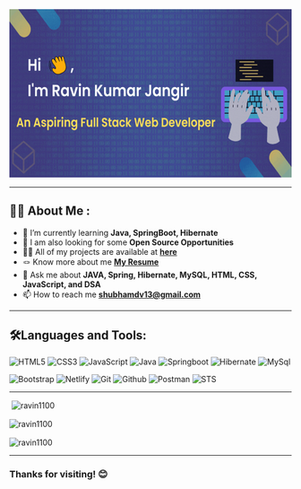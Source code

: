 <!-- ### Hi 👋 I'm Ravin Kumar Jangir -->
<div align="center">
  <img src="https://github.com/ravin1100/ravin1100/blob/main/github_profile_banner.gif" width="650" height="300"/>
</div>
<!-- <h1 align="center">Hi <span><img src="https://media.giphy.com/media/hvRJCLFzcasrR4ia7z/giphy.gif" width="30px"/>
</span>, My name is Ravin Kumar Jangir</h1>
<h3 align="center">An Aspiring Full Stack Web Developer.</h3> -->

---
<!-- **ravin1100/ravin1100** is a ✨ _special_ ✨ repository because its `README.md` (this file) appears on your GitHub profile. -->

## :man_technologist: About Me :

- 🌱 I’m currently learning **Java, SpringBoot, Hibernate**
- 👯 I am also looking for some **Open Source Opportunities**
- 👨‍💻 All of my projects are available at **[here](https://github.com/ravin1100?tab=repositories)**
- 🪢 Know more about me **[My Resume](https://drive.google.com/file/d/1ys-za0gKZOah_C9rb2gcR-QlVCTaKHi3/view?usp=sharing)**
-  💬 Ask me about **JAVA, Spring, Hibernate, MySQL, HTML, CSS, JavaScript, and DSA**
- 📫 How to reach me **shubhamdv13@gmail.com**

---

## 🛠️Languages and Tools:
<!-- ![C](https://img.shields.io/badge/c-%2300599C.svg?style=for-the-badge&logo=c&logoColor=white) -->
![HTML5](https://img.shields.io/badge/html5-%23E34F26.svg?style=for-the-badge&logo=html5&logoColor=white)
![CSS3](https://img.shields.io/badge/css3-%231572B6.svg?style=for-the-badge&logo=css3&logoColor=white)
![JavaScript](https://img.shields.io/badge/javascript-%23323330.svg?style=for-the-badge&logo=javascript&logoColor=%23F7DF1E)
![Java](https://img.shields.io/badge/java-%23ED8B00.svg?style=for-the-badge&logo=Java&logoColor=white)
![Springboot](https://img.shields.io/badge/springboot-64b743?style=for-the-badge&logo=springboot&logoColor=white)
![Hibernate](https://img.shields.io/badge/hibernate-bcae79?style=for-the-badge&logo=hibernate&logoColor=white)
![MySql](https://img.shields.io/badge/MySql-00758f?style=for-the-badge&logo=MySql&logoColor=white)

![Bootstrap](https://img.shields.io/badge/Bootstrap-563D7C?style=for-the-badge&logo=bootstrap&logoColor=white)
![Netlify](https://img.shields.io/badge/netlify-%23000000.svg?style=for-the-badge&logo=netlify&logoColor=white)
![Git](https://img.shields.io/badge/Git-dd4c35?style=for-the-badge&logo=Git&logoColor=white)
![Github](https://img.shields.io/badge/Github-000000?style=for-the-badge&logo=Github&logoColor=white)
![Postman](https://img.shields.io/badge/Postman-f15a24?style=for-the-badge&logo=Postman&logoColor=white)
![STS](https://img.shields.io/badge/STS-58b531?style=for-the-badge&logo=spring&logoColor=white)

---

<p>&nbsp;<img align="center" src="https://github-readme-stats.vercel.app/api?username=ravin1100&show_icons=true&locale=en&theme=tokyonight" alt="ravin1100" /></p>

<p><img align="center" src="https://github-readme-streak-stats.herokuapp.com/?user=ravin1100&theme=tokyonight" alt="ravin1100" /></p>

<p><img align="center" src="https://github-readme-stats.vercel.app/api/top-langs?username=ravin1100&show_icons=true&locale=en&theme=tokyonight" alt="ravin1100" /></p>

---

### Thanks for visiting! 😊
